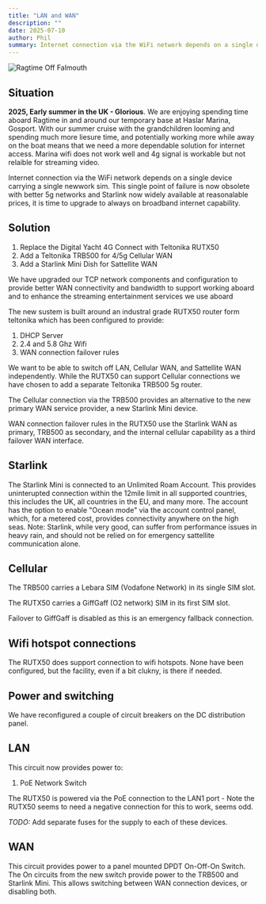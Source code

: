 ```yaml
---
title: "LAN and WAN"
description: ""
date: 2025-07-10
author: Phil
summary: Internet connection via the WiFi network depends on a single device carrying a single newwork sim.  This single point of failure is now obsolete with better 5g networks and Starlink now widely available at reasonalable prices, it is time to upgrade to always on broadband internet capability.
---
```


![Ragtime Off Falmouth](./img/off-falmouth.jpg)

## Situation
**2025, Early summer in the UK - Glorious**. We are enjoying spending time aboard Ragtime in and around our temporary base at Haslar Marina, Gosport. With our summer cruise with the grandchildren looming and spending much more liesure time, and potentially working more while away on the boat means that we need a more dependable solution for internet access.  Marina wifi does not work well and 4g signal is workable but not relaible for streaming video.

Internet connection via the WiFi network depends on a single device carrying a single newwork sim.  This single point of failure is now obsolete with better 5g networks and Starlink now widely available at reasonalable prices, it is time to upgrade to always on broadband internet capability.

## Solution
1. Replace the Digital Yacht 4G Connect with Teltonika RUTX50
2. Add a Teltonika TRB500 for 4/5g Cellular WAN
2. Add a Starlink Mini Dish for Sattellite WAN

We have upgraded our TCP network components and configuration to provide better WAN connectivity and bandwidth to support working aboard and to enhance the streaming entertainment services we use aboard

The new sustem is built around an industral grade RUTX50 router form teltonika which has been configured to provide:

1. DHCP Server
2. 2.4 and 5.8 Ghz Wifi
3. WAN connection failover rules

We want to be able to switch off LAN, Cellular WAN, and Sattellite WAN independently. While the RUTX50 can support Cellular connections we have chosen to add a separate Teltonika TRB500 5g router.

The Cellular connection via the TRB500 provides an alternative to the new primary WAN service provider, a new Starlink Mini device.

WAN connection failover rules in the RUTX50 use the Starlink WAN as primary, TRB500 as secondary, and the internal cellular capability as a third failover WAN interface.

## Starlink
The Starlink Mini is connected to an Unlimited Roam Account. This provides uninterupted connection within the 12mile limit in all supported countries, this includes the UK, all countries in the EU, and many more. The account has the option to enable "Ocean mode" via the account control panel, which, for a metered cost, provides connectivity anywhere on the high seas.
Note: Starlink, while very good, can suffer from performance issues in heavy rain, and should not be relied on for emergency sattellite communication alone.

## Cellular
The TRB500 carries a Lebara SIM (Vodafone Network) in its single SIM slot.

The RUTX50 carries a GiffGaff (O2 network) SIM in its first SIM slot.

Failover to GiffGaff is disabled as this is an emergency fallback connection.

## Wifi hotspot connections
The RUTX50 does support connection to wifi hotspots. None have been configured, but the facility, even if a bit clukny, is there if needed.

## Power and switching
We have reconfigured a couple of circuit breakers on the DC distribution panel.

## LAN
This circuit now provides power to:

1. PoE Network Switch

The RUTX50 is powered via the PoE connection to the LAN1 port - Note the RUTX50 seems to need a negative connection for this to work, seems odd.

*TODO:* Add separate fuses for the supply to each of these devices.

## WAN
This circuit provides power to a panel mounted DPDT On-Off-On Switch. The On circuits from the new switch provide power to the TRB500 and Starlink Mini. This allows switching between WAN connection devices, or disabling both.